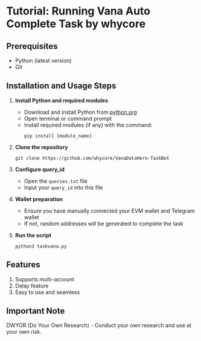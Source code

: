 # Tutorial: Running Vana Auto Complete Task by whycore

## Prerequisites
- Python (latest version)
- Git

## Installation and Usage Steps

1. **Install Python and required modules**
   - Download and install Python from [python.org](https://www.python.org/downloads/)
   - Open terminal or command prompt
   - Install required modules (if any) with the command:
     ```
     pip install [module_name]
     ```

2. **Clone the repository**
   ```
   git clone https://github.com/whycore/VanaDataHero-TaskBot
   ```

3. **Configure query_id**
   - Open the `queries.txt` file
   - Input your `query_id` into this file

4. **Wallet preparation**
   - Ensure you have manually connected your EVM wallet and Telegram wallet
   - If not, random addresses will be generated to complete the task

5. **Run the script**
   ```
   python3 taskvana.py
   ```

## Features

1. Supports multi-account
2. Delay feature
3. Easy to use and seamless

## Important Note

DWYOR (Do Your Own Research) - Conduct your own research and use at your own risk.
